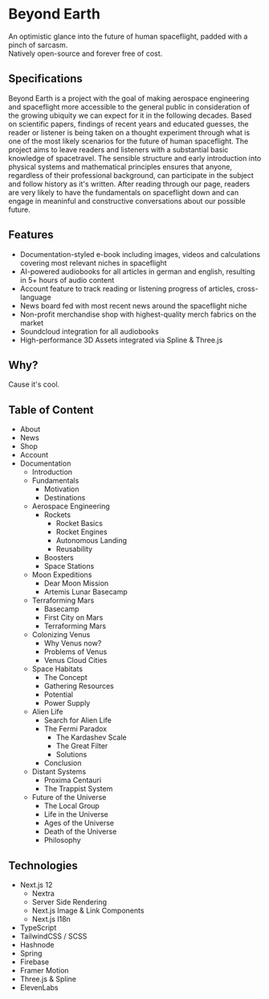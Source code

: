 <h1>Beyond Earth </h1>
An optimistic glance into the future of human spaceflight, padded with a pinch of sarcasm. <br />
Natively open-source and forever free of cost.
 
 ## Specifications
Beyond Earth is a project with the goal of making aerospace engineering and spaceflight more accessible to the general public in consideration of the growing ubiquity we can expect for it in the following decades. Based on scientific papers, findings of recent years and educated guesses, the reader or listener is being taken on a thought experiment through what is one of the most likely scenarios for the future of human spaceflight. The project aims to leave readers and listeners with a substantial basic knowledge of spacetravel. The sensible structure and early introduction into physical systems and mathematical principles ensures that anyone, regardless of their professional background, can participate in the subject and follow history as it's written. After reading through our page, readers are very likely to have the fundamentals on spaceflight down and can engage in meaninful and constructive conversations about our possible future.

## Features
- Documentation-styled e-book including images, videos and calculations covering most relevant niches in spaceflight
- AI-powered audiobooks for all articles in german and english, resulting in 5+ hours of audio content
- Account feature to track reading or listening progress of articles, cross-language
- News board fed with most recent news around the spaceflight niche
- Non-profit merchandise shop with highest-quality merch fabrics on the market
- Soundcloud integration for all audiobooks
- High-performance 3D Assets integrated via Spline & Three.js

## Why?
Cause it's cool. 

## Table of Content

- About
- News
- Shop
- Account
- Documentation
   - Introduction
   - Fundamentals
      - Motivation
      - Destinations
   - Aerospace Engineering
      - Rockets
         - Rocket Basics
         - Rocket Engines
         - Autonomous Landing
         - Reusability
      - Boosters
      - Space Stations
  - Moon Expeditions
      - Dear Moon Mission
      - Artemis Lunar Basecamp
  - Terraforming Mars
      - Basecamp
      - First City on Mars
      - Terraforming Mars
  - Colonizing Venus
      - Why Venus now?
      - Problems of Venus
      - Venus Cloud Cities
  - Space Habitats
      - The Concept
      - Gathering Resources
      - Potential
      - Power Supply
  - Alien Life
      - Search for Alien Life
      - The Fermi Paradox
         - The Kardashev Scale
         - The Great Filter
         - Solutions
     - Conclusion
  - Distant Systems
     - Proxima Centauri
     - The Trappist System
  - Future of the Universe
     - The Local Group
     - Life in the Universe
     - Ages of the Universe
     - Death of the Universe
     - Philosophy

## Technologies

- Next.js 12
  - Nextra
  - Server Side Rendering
  - Next.js Image & Link Components
  - Next.js I18n
- TypeScript
- TailwindCSS / SCSS
- Hashnode
- Spring
- Firebase
- Framer Motion
- Three.js & Spline
- ElevenLabs
